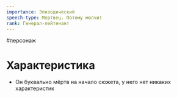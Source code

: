 ```yaml
---
importance: Эпизодический
speech-type: Мертвец. Потому молчит
rank: Генерал-лейтенант
---
```

#персонаж
# Характеристика

- Он буквально мёртв на начало сюжета, у него нет никаких характеристик
